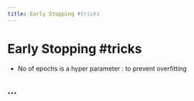 ```yaml
---
title: Early Stopping #tricks
---
```


# Early Stopping #tricks
- No of epochs is a hyper parameter : to prevent overfitting

## …
























































































